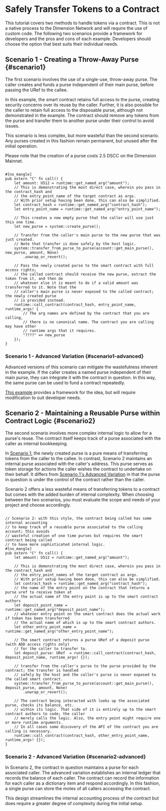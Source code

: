 # Safely Transfer Tokens to a Contract

This tutorial covers two methods to handle tokens via a contract. This is not a native process to the Dimension Network and will require the use of custom code. The following two scenarios provide a framework for developers and the pros and cons of each example. Developers should choose the option that best suits their individual needs.

## Scenario 1 - Creating a Throw-Away Purse {#scenario1}

The first scenario involves the use of a single-use, throw-away purse. The caller creates and funds a purse independent of their main purse, before passing the URef to the callee.

In this example, the smart contract retains full access to the purse, creating security concerns over its reuse by the caller. Further, it is also possible for the caller to retain full access to the disposable purse, although not demonstrated in the example. The contract should remove any tokens from the purse and transfer them to another purse under their control to avoid issues.

This scenario is less complex, but more wasteful than the second scenario. Any purses created in this fashion remain permanent, but unused after the initial operation.

Please note that the creation of a purse costs 2.5 DSCC on the Dimension Mainnet.

```

#[no_mangle]
pub extern "C" fn call() {
    let amount: U512 = runtime::get_named_arg("amount");
    // This is demonstrating the most direct case, wherein you pass in the contract_hash and
    // the entry_point_name of the target contract as args.
    // With prior setup having been done, this can also be simplified.
    let contract_hash = runtime::get_named_arg("contract_hash");
    let entry_point_name = runtime::get_named_arg("entry_point_name");

    // This creates a new empty purse that the caller will use just this one time.
    let new_purse = system::create_purse();

    // Transfer from the caller's main purse to the new purse that was just created.
    // Note that transfer is done safely by the host logic.
    system::transfer_from_purse_to_purse(account::get_main_purse(), new_purse, amount, None)
        .unwrap_or_revert();

    // Pass the newly created purse to the smart contract with full access rights;
    // the called contract should receive the new purse, extract the token from it, and then do
    // whatever else it is meant to do if a valid amount was transferred to it. Note that the
    // caller's main purse is never exposed to the called contract; the newly created purse
    // is provided instead.
    runtime::call_contract(contract_hash, entry_point_name, runtime_args! {
        // The arg names are defined by the contract that you are calling,
        // there is no canonical name. The contract you are calling may have other
        // runtime args that it requires.
        "????" => new_purse
    });
}

```

### Scenario 1 - Advanced Variation {#scenario1-advanced}

Advanced versions of this scenario can mitigate the wastefulness inherent in the example. If the caller creates a named purse independent of their main purse, they can integrate it with the contract in question. In this way, the same purse can be used to fund a contract repeatedly.

[This example](https://github.com/dimension-labs/dimension-node/blob/release-1.4.4/smart_contracts/contracts/client/named-purse-payment/src/main.rs) provides a framework for the idea, but will require modification to suit developer needs.

## Scenario 2 - Maintaining a Reusable Purse within Contract Logic {#scenario2}

The second scenario involves more complex internal logic to allow for a purse's reuse. The contract itself keeps track of a purse associated with the caller as internal bookkeeping.

In [Scenario 1](#scenario1), the newly created purse is a pure means of transferring tokens from the caller to the callee. In contrast, Scenario 2 maintains an internal purse associated with the caller's address. This purse serves as token storage for actions the caller wishes the contract to undertake on their behalf. It differs from [Scenario 1's Advanced Variation](#scenario1-advanced) in that the purse in question is under the control of the contract rather than the caller.

Scenario 2 offers a less wasteful means of transferring tokens to a contract but comes with the added burden of internal complexity. When choosing between the two scenarios, you must evaluate the scope and needs of your project and choose accordingly.

```

// Scenario 2: with this style, the contract being called has some internal accounting
// to keep track of a reusable purse associated to the calling account; this avoids
// wasteful creation of one time purses but requires the smart contract being called
// to have more sophisticated internal logic.
#[no_mangle]
pub extern "C" fn call() {
    let amount: U512 = runtime::get_named_arg("amount");

    // This is demonstrating the most direct case, wherein you pass in the contract_hash and
    // the entry_point_names of the target contract as args.
    // With prior setup having been done, this can also be simplified.
    let contract_hash = runtime::get_named_arg("contract_hash");
    // the name of the entry point on the contract that returns a purse uref to receive token at
    // the actual name of the entry point is up to the smart contract authors
    let deposit_point_name = runtime::get_named_arg("deposit_point_name");
    // whatever entry point on the smart contract does the actual work if token has been transferred
    // the actual name of which is up to the smart contract authors.
    let other_entry_point_name = runtime::get_named_arg("other_entry_point_name");

    // The smart contract returns a purse URef of a deposit purse (with ADD access rights only)
    // for the caller to transfer to.
    let deposit_purse: URef  = runtime::call_contract(contract_hash, deposit_point_name, runtime_args! {});

    // transfer from the caller's purse to the purse provided by the contract; the transfer is handled
    // safely by the host and the caller's purse is never exposed to the called smart contract.
    system::transfer_from_purse_to_purse(account::get_main_purse(), deposit_purse, amount, None)
        .unwrap_or_revert();

    // The contract being interacted with looks up the associated purse, checks its balance, etc.
    // within its logic. That side of it is entirely up to the smart contract authors to code; the caller
    // merely calls the logic. Also, the entry point might require one or more runtime arguments.
    // In all cases some discovery of the API of the contract you are calling is necessary.
    runtime::call_contract(contract_hash, other_entry_point_name, runtime_args! {});
}

```

### Scenario 2 - Advanced Variation {#scenario2-advanced}

In Scenario 2, the contract in question maintains a purse for each associated caller. The advanced variation establishes an internal ledger that records the balance of each caller. The contract can record the information for each caller as a dictionary item and respond accordingly. In this fashion, a single purse can store the motes of all callers accessing the contract.

This design streamlines the internal accounting process of the contract but does require a greater degree of complexity during the initial setup.